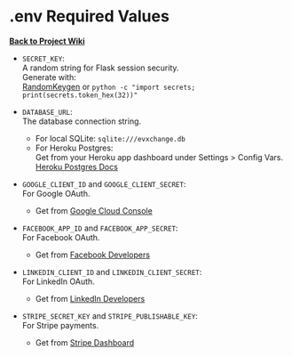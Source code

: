 # .env Required Values

**[Back to Project Wiki](PROJECT_WIKI.md)**

- `SECRET_KEY`:  
  A random string for Flask session security.  
  Generate with:  
  [RandomKeygen](https://randomkeygen.com/) or `python -c "import secrets; print(secrets.token_hex(32))"`

- `DATABASE_URL`:  
  The database connection string.  
  - For local SQLite: `sqlite:///evxchange.db`  
  - For Heroku Postgres:  
    Get from your Heroku app dashboard under Settings > Config Vars.  
    [Heroku Postgres Docs](https://devcenter.heroku.com/articles/heroku-postgresql#connecting-in-python)

- `GOOGLE_CLIENT_ID` and `GOOGLE_CLIENT_SECRET`:  
  For Google OAuth.  
  - Get from [Google Cloud Console](https://console.cloud.google.com/apis/credentials)

- `FACEBOOK_APP_ID` and `FACEBOOK_APP_SECRET`:  
  For Facebook OAuth.  
  - Get from [Facebook Developers](https://developers.facebook.com/apps/)

- `LINKEDIN_CLIENT_ID` and `LINKEDIN_CLIENT_SECRET`:  
  For LinkedIn OAuth.  
  - Get from [LinkedIn Developers](https://www.linkedin.com/developers/apps)

- `STRIPE_SECRET_KEY` and `STRIPE_PUBLISHABLE_KEY`:  
  For Stripe payments.  
  - Get from [Stripe Dashboard](https://dashboard.stripe.com/apikeys)

